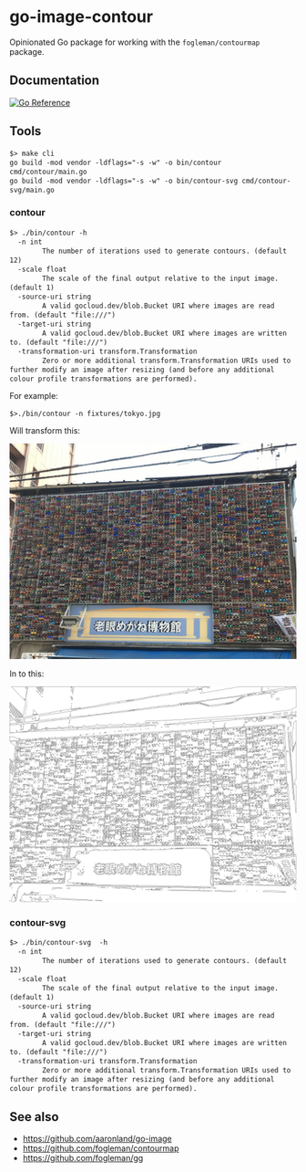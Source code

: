 # go-image-contour

Opinionated Go package for working with the `fogleman/contourmap` package.

## Documentation

[![Go Reference](https://pkg.go.dev/badge/github.com/aaronland/go-image-contour.svg)](https://pkg.go.dev/github.com/aaronland/go-image-contour)

## Tools

```
$> make cli
go build -mod vendor -ldflags="-s -w" -o bin/contour cmd/contour/main.go
go build -mod vendor -ldflags="-s -w" -o bin/contour-svg cmd/contour-svg/main.go
```

### contour

```
$> ./bin/contour -h
  -n int
    	The number of iterations used to generate contours. (default 12)
  -scale float
    	The scale of the final output relative to the input image. (default 1)
  -source-uri string
    	A valid gocloud.dev/blob.Bucket URI where images are read from. (default "file:///")
  -target-uri string
    	A valid gocloud.dev/blob.Bucket URI where images are written to. (default "file:///")
  -transformation-uri transform.Transformation
    	Zero or more additional transform.Transformation URIs used to further modify an image after resizing (and before any additional colour profile transformations are performed).
```

For example:

```
$>./bin/contour -n fixtures/tokyo.jpg
```

Will transform this:

![](fixtures/tokyo.jpg)

In to this:

![](fixtures/tokyo-contour-3.jpg)

### contour-svg

```
$> ./bin/contour-svg  -h
  -n int
    	The number of iterations used to generate contours. (default 12)
  -scale float
    	The scale of the final output relative to the input image. (default 1)
  -source-uri string
    	A valid gocloud.dev/blob.Bucket URI where images are read from. (default "file:///")
  -target-uri string
    	A valid gocloud.dev/blob.Bucket URI where images are written to. (default "file:///")
  -transformation-uri transform.Transformation
    	Zero or more additional transform.Transformation URIs used to further modify an image after resizing (and before any additional colour profile transformations are performed).
```

## See also

* https://github.com/aaronland/go-image
* https://github.com/fogleman/contourmap
* https://github.com/fogleman/gg